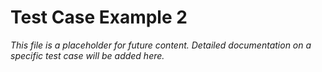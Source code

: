 # Test Case Example 2

*This file is a placeholder for future content. Detailed documentation on a specific test case will be added here.*
